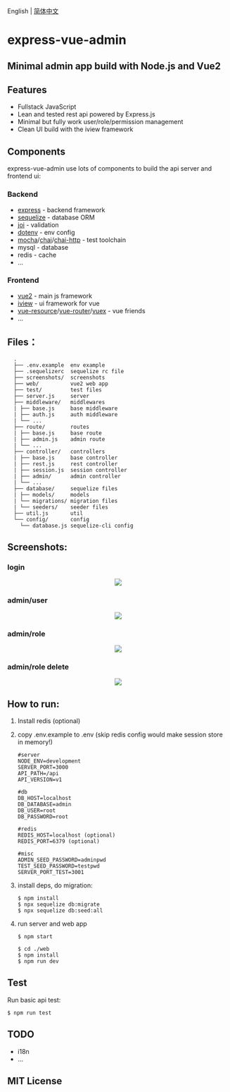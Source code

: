English | [简体中文](./README.md)

# express-vue-admin

## Minimal admin app build with Node.js and Vue2

## Features
  * Fullstack JavaScript
  * Lean and tested rest api powered by Express.js
  * Minimal but fully work user/role/permission management
  * Clean UI build with the iview framework

## Components

express-vue-admin use lots of components to build the api server and frontend ui:

### Backend
* [express](https://expressjs.com/) - backend framework
* [sequelize](http://docs.sequelizejs.com/) - database ORM
* [joi](https://github.com/hapijs/joi) - validation
* [dotenv](https://github.com/motdotla/dotenv) - env config
* [mocha](https://mochajs.org/)/[chai](http://chaijs.com/)/[chai-http](https://github.com/chaijs/chai-http) - test toolchain
* mysql - database
* redis - cache
* ...

### Frontend
* [vue2](https://vuejs.org/) - main js framework
* [iview](https://www.iviewui.com/) - ui framework for vue
* [vue-resource](https://github.com/pagekit/vue-resource)/[vue-router](https://github.com/vuejs/vue-router)/[vuex](https://github.com/vuejs/vuex) - vue friends
* ...

## Files：

      .
      ├── .env.example  env example
      ├── .sequelizerc  sequelize rc file
      ├── screenshots/  screenshots
      ├── web/          vue2 web app
      ├── test/         test files
      ├── server.js     server
      ├── middleware/   middlewares
      | ├── base.js     base middleware
      | ├── auth.js     auth middleware
      | └── ...
      ├── route/        routes
      | ├── base.js     base route
      | ├── admin.js    admin route
      | └── ...
      ├── controller/   controllers
      | ├── base.js     base controller
      | ├── rest.js     rest controller
      | ├── session.js  session controller
      | ├── admin/      admin controller
      | └── ...
      ├── database/     sequelize files
      | ├── models/     models
      | └── migrations/ migration files
      | └── seeders/    seeder files
      ├── util.js       util
      └── config/       config
        └── database.js sequelize-cli config

## Screenshots:

### login

<p align="center">
<kbd>
  <img src="https://raw.github.com/jarontai/express-vue-admin/master/screenshots/login.png">
</kbd>
</p>

### admin/user

<p align="center">
<kbd>
  <img src="https://raw.github.com/jarontai/express-vue-admin/master/screenshots/admin_user.png">
</kbd>
</p>

### admin/role

<p align="center">
<kbd>
  <img src="https://raw.github.com/jarontai/express-vue-admin/master/screenshots/admin_role.png">
</kbd>
</p>

### admin/role delete

<p align="center">
<kbd>
  <img src="https://raw.github.com/jarontai/express-vue-admin/master/screenshots/admin_role_delete.png">
</kbd>
</p>


## How to run:

 1. Install redis (optional)

 2. copy .env.example to .env (skip redis config would make session store in memory!)
    ```
    #server
    NODE_ENV=development
    SERVER_PORT=3000
    API_PATH=/api
    API_VERSION=v1

    #db
    DB_HOST=localhost
    DB_DATABASE=admin
    DB_USER=root
    DB_PASSWORD=root

    #redis
    REDIS_HOST=localhost (optional)
    REDIS_PORT=6379 (optional)

    #misc
    ADMIN_SEED_PASSWORD=adminpwd
    TEST_SEED_PASSWORD=testpwd
    SERVER_PORT_TEST=3001

    ```

 3. install deps, do migration:
    ```
    $ npm install
    $ npx sequelize db:migrate
    $ npx sequelize db:seed:all
    ```

 4. run server and web app
    ```
    $ npm start

    $ cd ./web
    $ npm install
    $ npm run dev
    ```

## Test

Run basic api test:

```
$ npm run test
```

## TODO

* i18n
* ...

## MIT License
